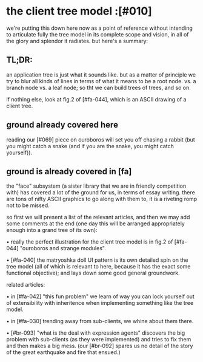 # the client tree model :[#010]

we're putting this down here now as a point of reference without intending
to articulate fully the tree model in its complete scope and vision, in
all of the glory and splendor it radiates. but here's a summary:

## TL;DR:

an application tree is just what it sounds like. but as a matter of principle
we try to blur all kinds of lines in terms of what it means to be a root node.
vs. a branch node vs. a leaf node; so tht we can build trees of trees, and
so on.

if nothing else, look at fig.2 of [#fa-044], which is an ASCII drawing
of a client tree.



## ground already covered here

reading our [#069] piece on ouroboros will set you off chasing a rabbit
(but you might catch a snake (and if you are the snake, you might catch
yourself)).



## ground is already covered in [fa]

the "face" subsystem (a sister library that we are in friendly competition
with) has covered a lot of the ground for us, in terms of essay writing.
there are tons of nifty ASCII graphics to go along with them to, it is
a riveting romp not to be missed.

so first we will present a list of the relevant articles, and then we may add
some comments at the end (one day this will be arranged appropriately enough
into a grand tree of its own):

• really the perfect illustration for the client tree model is in fig.2 of
  [#fa-044] "ouroboros and strange modules".

• [#fa-040] the matryoshka doll UI pattern is its own detailed spin on the
  tree model (all of which is relevant to here, because it has the exact
  some functional objective); and lays down some good general groundwork.


related articles:

• in [#fa-042] "this fun problem" we learn of way you can lock yourself
  out of extensibility with inheritence when implementing something like
  the tree model.

• in [#fa-030] trending away from sub-clients, we whine about them there.

• [#br-093] "what is the deal with expression agents" discovers the big
  problem with sub-clients (as they were implemented) and tries to fix them
  and then makes a big mess. (our [#br-092] spares us no detail of the story
  of the great earthquake and fire that ensued.)
